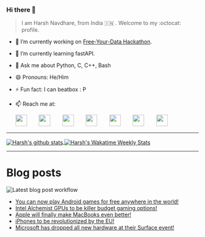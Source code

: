 ### Hi there 👋

> I am Harsh Navdhare, from India :india: . Welcome to my :octocat: profile.

* 🔭 I’m currently working on [Free-Your-Data Hackathon](https://free-your-data.devfolio.co/).
* 🌱 I’m currently learning fastAPI.                
* 💬 Ask me about Python, C, C++, Bash
* 😄 Pronouns: He/Him
* ⚡ Fun fact: I can beatbox : P
* 📫 Reach me at: 
 

    [<img src="https://simpleicons.org/icons/instagram.svg" width="30">](https://www.instagram.com/plus_infinity.hn) &nbsp;&nbsp;&nbsp;&nbsp;&nbsp;&nbsp;
    [<img src="https://simpleicons.org/icons/facebook.svg" width="30">](https://www.facebook.com/harsh.navdhare.infinity) &nbsp;&nbsp;&nbsp;&nbsp;&nbsp;&nbsp; 
    [<img src="https://simpleicons.org/icons/twitter.svg" width="30">](https://twitter.com/hnavdhare) &nbsp;&nbsp;&nbsp;&nbsp;&nbsp;&nbsp; 
    [<img src="https://simpleicons.org/icons/xdadevelopers.svg" width="30">](https://forum.xda-developers.com/member.php?u=8122486) &nbsp;&nbsp;&nbsp;&nbsp;&nbsp;&nbsp; 
    [<img src="https://simpleicons.org/icons/telegram.svg" width="30">](https://t.me/infinitEplus) &nbsp;&nbsp;&nbsp;&nbsp;&nbsp;&nbsp;
    [<img src="https://simpleicons.org/icons/snapchat.svg" width="30">](https://www.snapchat.com/add/plus.infinity) &nbsp;&nbsp;&nbsp;&nbsp;&nbsp;&nbsp; 
    [<img src="https://simpleicons.org/icons/gmail.svg" width="30">](mailto:navdhareharsh2001@gmail.com)
 
<hr>

<a href="https://github.com/infinity-plus/github-readme-stats">
  <img align="center" src="https://github-readme-stats-infinity-plus.vercel.app/api?username=infinity-plus&show_icons=true&count_private=true&theme=dark&include_all_commits=true", alt="Harsh's github stats" />
</a>

<a href="https://wakatime.com/@infinity_plus">
  <img align="center" src="https://github-readme-stats-infinity-plus.vercel.app/api/wakatime?username=infinity_plus&theme=dark&custom_title=Wakatime%20Weekly%20Stats", alt="Harsh's Wakatime Weekly Stats" />
</a>

<hr>

# Blog posts

![Latest blog post workflow](https://github.com/infinity-plus/infinity-plus/workflows/Latest%20blog%20post%20workflow/badge.svg)

<!-- BLOG-POST-LIST:START -->
- [You can now play Android games for free anywhere in the world!](https://spadebee.com/2021/10/01/you-can-now-play-android-games-for-free-anywhere-in-the-world/?utm_source=rss&utm_medium=rss&utm_campaign=you-can-now-play-android-games-for-free-anywhere-in-the-world)
- [Intel Alchemist GPUs to be killer budget gaming options!](https://spadebee.com/2021/09/30/intel-alchemist-gpus-to-be-killer-budget-gaming-options/?utm_source=rss&utm_medium=rss&utm_campaign=intel-alchemist-gpus-to-be-killer-budget-gaming-options)
- [Apple will finally make MacBooks even better!](https://spadebee.com/2021/09/25/apple-will-finally-make-macbooks-even-better/?utm_source=rss&utm_medium=rss&utm_campaign=apple-will-finally-make-macbooks-even-better)
- [iPhones to be revolutionized by the EU!](https://spadebee.com/2021/09/23/iphones-to-be-revolutionized-by-the-eu/?utm_source=rss&utm_medium=rss&utm_campaign=iphones-to-be-revolutionized-by-the-eu)
- [Microsoft has dropped all new hardware at their Surface event!](https://spadebee.com/2021/09/22/microsoft-has-dropped-all-new-hardware-at-their-surface-event/?utm_source=rss&utm_medium=rss&utm_campaign=microsoft-has-dropped-all-new-hardware-at-their-surface-event)
<!-- BLOG-POST-LIST:END -->
